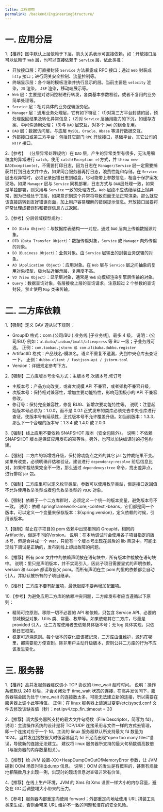 ```yaml
---
title: 工程结构
permalink: /backend/EngineeringStructure/
---
```



# 一. 应用分层

1.【推荐】图中默认上层依赖于下层，箭头关系表示可直接依赖，如：开放接口层可以依赖于 `Web` 层，也可以直接依赖于 `Service` 层，依此类推：
 - 开放接口层：可直接封装 `Service` 方法暴露成 RPC 接口；通过 `Web` 封装成 `http` 接口；进行网关安全控制、流量控制等。
 - 终端显示层：各个端的模板渲染并执行显示的层。当前主要是 `velocity` 渲染，`JS` 渲染， `JSP` 渲染，移动端展示等。
 - `Web` 层：主要是对访问控制进行转发，各类基本参数校验，或者不复用的业务简单处理等。
 - `Service` 层：相对具体的业务逻辑服务层。
 - `Manager` 层：通用业务处理层，它有如下特征：
(1)对第三方平台封装的层，预处理返回结果及转化异常信息；
(2)对 `Service` 层通用能力的下沉，如缓存方案、中间件通用处理；
(3)与 `DAO` 层交互，对多个 `DAO` 的组合复用。
 - `DAO` 层：数据访问层，与底层 `MySQL、Oracle、Hbase` 等进行数据交互。
 - 外部接口或第三方平台：包括其它部门 `RPC` 开放接口，基础平台，其它公司的 `HTTP` 接口。

2.【参考】 （分层异常处理规约）在 `DAO` 层，产生的异常类型有很多，无法用细粒度的异常进行 `catch`，使用 `catch(Exception e)`方式，并 `throw new DAOException(e)`，不需要打印日志，因为日志在 `Manager/Service` 层一定需要捕获并打到日志文件中去，如果同台服务器再打日志，浪费性能和存储。在 `Service` 层出现异常时，必须记录出错日志到磁盘，尽可能带上参数信息，相当于保护案发现场。如果 `Manager` 层与 `Service` 同机部署，日志方式与 `DAO`层处理一致，如果是单独部署，则采用与 `Service` 一致的处理方式。`Web` 层绝不应该继续往上抛异常，因为已经处于顶层，如果意识到这个异常将导致页面无法正常渲染，那么就应该直接跳转到友好错误页面，加上用户容易理解的错误提示信息。开放接口层要将异常处理成错误码和错误信息方式返回。

3.【参考】分层领域模型规约：
 - `DO（Data Object）`：与数据库表结构一一对应，通过 `DAO` 层向上传输数据源对象。
 - `DTO（Data Transfer Object）`：数据传输对象，`Service` 或 `Manager` 向外传输的对象。
 - `BO（Business Object）`：业务对象。由 `Service` 层输出的封装业务逻辑的对象。
 - `AO（Application Object）`：应用对象。在 `Web` 层与 `Service` 层之间抽象的复用对象模型，极为贴近展示层，复用度不高。
 - `VO（View Object）`：显示层对象，通常是 `Web` 向模板渲染引擎层传输的对象。
 - `Query`：数据查询对象，各层接收上层的查询请求。注意超过 2 个参数的查询封装，禁止使用 `Map` 类来传输。

# 二. 二方库依赖

1.【强制】定义 GAV 遵从以下规则：
 - GroupID 格式：com.{公司/BU }.业务线.[子业务线]，最多 4 级。
说明：{公司/BU} 例如：`alibaba/taobao/tmall/aliexpress` 等 BU 一级；子业务线可选。
正例：`com.taobao.jstorm 或 com.alibaba.dubbo.register`
 - ArtifactID 格式：产品线名-模块名。语义不重复不遗漏，先到中央仓库去查证一下。
正例：`dubbo-client / fastjson-api / jstorm-tool`
 - Version：详细规定参考下方。

2.【强制】二方库版本号命名方式：主版本号.次版本号.修订号
 - 主版本号：产品方向改变，或者大规模 API 不兼容，或者架构不兼容升级。
 - 次版本号：保持相对兼容性，增加主要功能特性，影响范围极小的 API 不兼容修改。
 - 修订号：保持完全兼容性，修复 BUG、新增次要功能特性等。
说明：注意起始版本号必须为：1.0.0，而不是 0.0.1	正式发布的类库必须先去中央仓库进行查证，使版本号有延续性，正式版本号不允许覆盖升级。如当前版本：1.3.3，那么下一个合理的版本号：1.3.4 或 1.4.0 或 2.0.0

3.【强制】线上应用不要依赖 SNAPSHOT 版本（安全包除外）。
说明：不依赖 SNAPSHOT 版本是保证应用发布的幂等性。另外，也可以加快编译时的打包构建。

4.【强制】二方库的新增或升级，保持除功能点之外的其它 jar 包仲裁结果不变。如果有改变，必须明确评估和验证，建议进行 `dependency:resolve` 前后信息比对，如果仲裁结果完全不一致，那么通过 `dependency:tree` 命令，找出差异点，进行<excludes>排除 jar 包。

5.【强制】二方库里可以定义枚举类型，参数可以使用枚举类型，但是接口返回值不允许使用枚举类型或者包含枚举类型的 `POJO` 对象。

6.【强制】依赖于一个二方库群时，必须定义一个统一的版本变量，避免版本号不一致。
说明：依赖 springframework-core,-context,-beans，它们都是同一个版本，可以定义一个变量来保存版本：${spring.version}，定义依赖的时候，引用该版本。

7.【强制】禁止在子项目的 pom 依赖中出现相同的 GroupId，相同的 ArtifactId，但是不同的Version。
说明：在本地调试时会使用各子项目指定的版本号，但是合并成一个 war，只能有一个版本号出现在最后的 lib 目录中。可能出现线下调试是正确的，发布到线上却出故障的问题。

8.【推荐】所有 pom 文件中的依赖声明放在<dependencies>语句块中，所有版本仲裁放在<dependencyManagement>语句块中。
说明：<dependencyManagement>里只是声明版本，并不实现引入，因此子项目需要显式的声明依赖，version 和 scope 都读取自父 pom。而<dependencies>所有声明在主 pom 的<dependencies>里的依赖都会自动引入，并默认被所有的子项目继承。

9.【推荐】二方库不要有配置项，最低限度不要再增加配置项。

10.【参考】为避免应用二方库的依赖冲突问题，二方库发布者应当遵循以下原则：
 - 精简可控原则。移除一切不必要的 API 和依赖，只包含 Service API、必要的领域模型对象、Utils 类、常量、枚举等。如果依赖其它二方库，尽量是 provided 引入，让二方库使用者去依赖具体版本号；无 log 具体实现，只依赖日志框架。
 - 稳定可追溯原则。每个版本的变化应该被记录，二方库由谁维护，源码在哪里，都需要能方便查到。除非用户主动升级版本，否则公共二方库的行为不应该发生变化。

# 三. 服务器

1.【推荐】高并发服务器建议调小 TCP 协议的 time_wait 超时时间。
说明：操作系统默认 240 秒后，才会关闭处于 time_wait 状态的连接，在高并发访问下，服务器端会因为处于 time_wait 的连接数太多，可能无法建立新的连接，所以需要在服务器上调小此等待值。
正例：在 linux 服务器上请通过变更/etc/sysctl.conf 文件去修改该缺省值（秒）：net.ipv4.tcp_fin_timeout = 30

2.【推荐】调大服务器所支持的最大文件句柄数（File Descriptor，简写为 fd）。
说明：主流操作系统的设计是将 TCP/UDP 连接采用与文件一样的方式去管理，即一个连接对应于一个 fd。主流的 linux 服务器默认所支持最大 fd 数量为 1024，当并发连接数很大时很容易因为 fd 不足而出现“open too many files”错误，导致新的连接无法建立。 建议将 linux 服务器所支持的最大句柄数调高数倍（与服务器的内存数量相关）。

3.【推荐】给 JVM 设置-XX:+HeapDumpOnOutOfMemoryError 参数，让 JVM 碰到 OOM 场景时输出dump 信息。
说明：OOM 的发生是有概率的，甚至有规律地相隔数月才出现一例，出现时的现场信息对查错非常有价值。

4.【推荐】在线上生产环境，JVM 的 Xms 和 Xmx 设置一样大小的内存容量，避免在 GC 后调整堆大小带来的压力。

5.【参考】服务器内部重定向使用 forward；外部重定向地址使用 URL 拼装工具类来生成，否则会带来 URL 维护不一致的问题和潜在的安全风险。